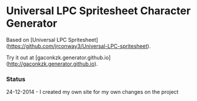 Universal LPC Spritesheet Character Generator
=============================================

Based on [Universal LPC Spritesheet] (https://github.com/jrconway3/Universal-LPC-spritesheet).

Try it out at [gaconkzk.generator.github.io] (http://gaconkzk.generator.github.io).

### Status

24-12-2014 - I created my own site for my own changes on the project
